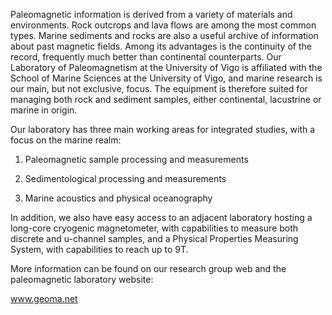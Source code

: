 Paleomagnetic information is derived from a variety of materials and
environments. Rock outcrops and lava flows are among the most common
types. Marine sediments and rocks are also a useful archive of
information about past magnetic fields. Among its advantages is the
continuity of the record, frequently much better than continental
counterparts. Our Laboratory of Paleomagnetism at the University of Vigo
is affiliated with the School of Marine Sciences at the University of
Vigo, and marine research is our main, but not exclusive, focus. The
equipment is therefore suited for managing both rock and sediment
samples, either continental, lacustrine or marine in origin.

Our laboratory has three main working areas for integrated studies, with
a focus on the marine realm:

1. Paleomagnetic sample processing and measurements

2. Sedimentological processing and measurements

3. Marine acoustics and physical oceanography

In addition, we also have easy access to an adjacent laboratory hosting
a long-core cryogenic magnetometer, with capabilities to measure both
discrete and u-channel samples, and a Physical Properties Measuring
System, with capabilities to reach up to 9T.

More information can be found on our research group web and the
paleomagnetic laboratory website:

www.geoma.net

